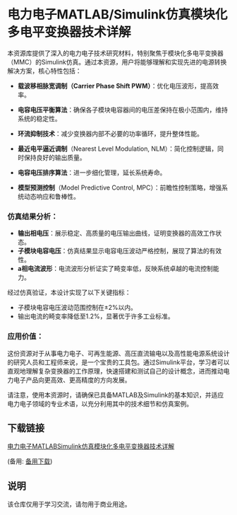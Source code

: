 # 电力电子MATLAB/Simulink仿真模块化多电平变换器技术详解

本资源库提供了深入的电力电子技术研究材料，特别聚焦于模块化多电平变换器（MMC）的Simulink仿真。通过本资源，用户将能够理解和实现先进的电源转换解决方案，核心特性包括：

- **载波移相脉宽调制（Carrier Phase Shift PWM）**：优化电压波形，提高效率。
  
- **电容电压平衡算法**：确保各子模块电容器间的电压差保持在极小范围内，维持系统的稳定性。

- **环流抑制技术**：减少变换器内部不必要的功率循环，提升整体性能。
  
- **最近电平逼近调制**（Nearest Level Modulation, NLM）：简化控制逻辑，同时保持良好的输出质量。
  
- **电容电压排序算法**：进一步细化管理，延长系统寿命。

- **模型预测控制**（Model Predictive Control, MPC）：前瞻性控制策略，增强系统动态响应和鲁棒性。

### 仿真结果分析：
- **输出相电压**：展示稳定、高质量的电压输出曲线，证明变换器的高效工作状态。
- **子模块电容电压**：仿真结果显示电容电压波动严格控制，展现了算法的有效性。
- **a相电流波形**：电流波形分析证实了畸变率低，反映系统卓越的电流控制能力。

经过仿真验证，本设计实现了以下关键指标：
- 子模块电容电压波动范围控制在±2%以内。
- 输出电流的畸变率降低至1.2%，显著优于许多工业标准。

### 应用价值：
这份资源对于从事电力电子、可再生能源、高压直流输电以及高性能电源系统设计的研究人员和工程师来说，是一个宝贵的工具包。通过Simulink平台，学习者可以直观地理解复杂变换器的工作原理，快速搭建和测试自己的设计概念，进而推动电力电子产品向更高效、更高精度的方向发展。

请注意，使用本资源时，请确保已具备MATLAB及Simulink的基本知识，并适应电力电子领域的专业术语，以充分利用其中的技术细节和仿真案例。

## 下载链接
[电力电子MATLABSimulink仿真模块化多电平变换器技术详解](https://pan.quark.cn/s/c687b82bde9c) 

(备用: [备用下载](https://pan.baidu.com/s/1EduIWBp6FS7qFQCXTcxFbA?pwd=1234))

## 说明

该仓库仅用于学习交流，请勿用于商业用途。

